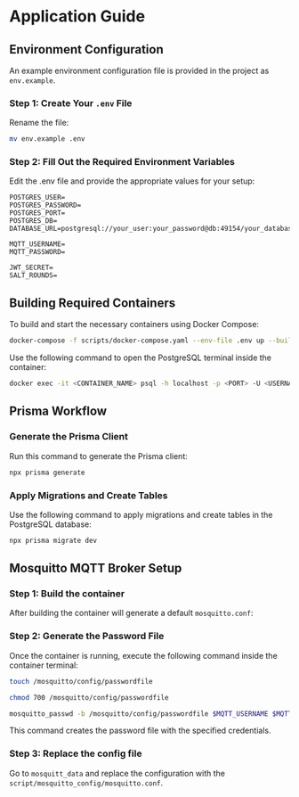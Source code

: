 
# Application Guide

## Environment Configuration

An example environment configuration file is provided in the project as `env.example`.

### Step 1: Create Your `.env` File

Rename the file:

```bash
mv env.example .env
```
### Step 2: Fill Out the Required Environment Variables

Edit the .env file and provide the appropriate values for your setup:

```
POSTGRES_USER=
POSTGRES_PASSWORD=
POSTGRES_PORT=
POSTGRES_DB=
DATABASE_URL=postgresql://your_user:your_password@db:49154/your_database_name

MQTT_USERNAME=
MQTT_PASSWORD=

JWT_SECRET=
SALT_ROUNDS=
```

## Building Required Containers

To build and start the necessary containers using Docker Compose:

```bash
docker-compose -f scripts/docker-compose.yaml --env-file .env up --build
```

Use the following command to open the PostgreSQL terminal inside the container:

```bash
docker exec -it <CONTAINER_NAME> psql -h localhost -p <PORT> -U <USERNAME> -d <DATABASE_NAME>
````
## Prisma Workflow

### Generate the Prisma Client

Run this command to generate the Prisma client:

```bash
npx prisma generate
```

### Apply Migrations and Create Tables

Use the following command to apply migrations and create tables in the PostgreSQL database:

```bash
npx prisma migrate dev
```

## Mosquitto MQTT Broker Setup

### Step 1: Build the container

After building the container will generate a default `mosquitto.conf`:


### Step 2: Generate the Password File

Once the container is running, execute the following command inside the container terminal:

```bash
touch /mosquitto/config/passwordfile
```
```bash
chmod 700 /mosquitto/config/passwordfile
```
```bash
mosquitto_passwd -b /mosquitto/config/passwordfile $MQTT_USERNAME $MQTT_PASSWORD
```

This command creates the password file with the specified credentials.

### Step 3: Replace the config file

Go to `mosquitt_data` and replace the configuration with the `script/mosquitto_config/mosquitto.conf`.


